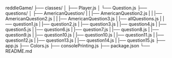 reddleGame/
├── classes/
│   ├── Player.js
│   └── Question.js
├── questions/
│   ├── AmericanQuestion/
|   |   |── AmericanQuestion2.js
|   |   |── AmericanQuestion2.js
|   |   |── AmericanQuestion3.js
|   |── allQuestions.js
|   |── question1.js
|   |── question2.js
|   |── question3.js
|   |── question4.js
|   |── question5.js
|   |── question6.js
|   |── question7.js
|   |── question8.js
|   |── question9.js
|   |── question10.js
|   |── question10.js
|   |── question11.js
|   |── question12.js
|   |── question13.js
|   |── question14.js
|   |── question15.js
├── app.js
├── Colors.js
├── consolePrinting.js
├── package.json
└── README.md
